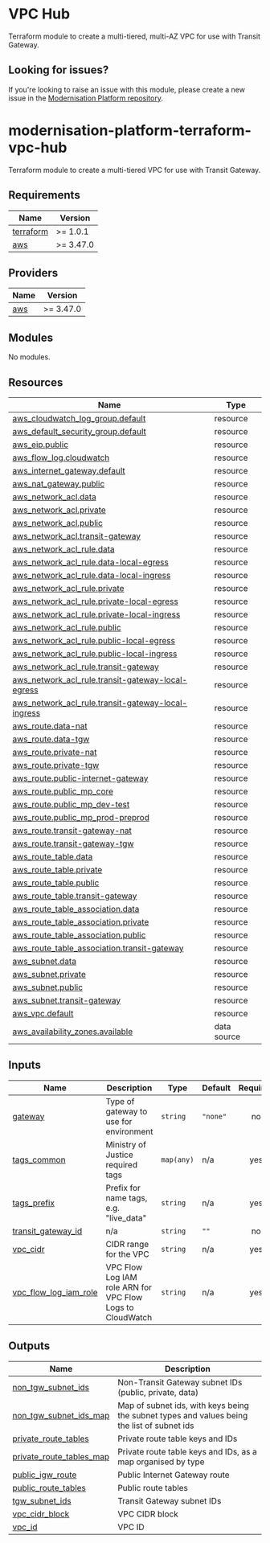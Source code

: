 # VPC Hub

Terraform module to create a multi-tiered, multi-AZ VPC for use with Transit Gateway.

## Looking for issues?
If you're looking to raise an issue with this module, please create a new issue in the [Modernisation Platform repository](https://github.com/ministryofjustice/modernisation-platform/issues).

<!-- BEGIN_TF_DOCS -->
# modernisation-platform-terraform-vpc-hub

Terraform module to create a multi-tiered VPC for use with Transit Gateway.

## Requirements

| Name | Version |
|------|---------|
| <a name="requirement_terraform"></a> [terraform](#requirement\_terraform) | >= 1.0.1 |
| <a name="requirement_aws"></a> [aws](#requirement\_aws) | >= 3.47.0 |

## Providers

| Name | Version |
|------|---------|
| <a name="provider_aws"></a> [aws](#provider\_aws) | >= 3.47.0 |

## Modules

No modules.

## Resources

| Name | Type |
|------|------|
| [aws_cloudwatch_log_group.default](https://registry.terraform.io/providers/hashicorp/aws/latest/docs/resources/cloudwatch_log_group) | resource |
| [aws_default_security_group.default](https://registry.terraform.io/providers/hashicorp/aws/latest/docs/resources/default_security_group) | resource |
| [aws_eip.public](https://registry.terraform.io/providers/hashicorp/aws/latest/docs/resources/eip) | resource |
| [aws_flow_log.cloudwatch](https://registry.terraform.io/providers/hashicorp/aws/latest/docs/resources/flow_log) | resource |
| [aws_internet_gateway.default](https://registry.terraform.io/providers/hashicorp/aws/latest/docs/resources/internet_gateway) | resource |
| [aws_nat_gateway.public](https://registry.terraform.io/providers/hashicorp/aws/latest/docs/resources/nat_gateway) | resource |
| [aws_network_acl.data](https://registry.terraform.io/providers/hashicorp/aws/latest/docs/resources/network_acl) | resource |
| [aws_network_acl.private](https://registry.terraform.io/providers/hashicorp/aws/latest/docs/resources/network_acl) | resource |
| [aws_network_acl.public](https://registry.terraform.io/providers/hashicorp/aws/latest/docs/resources/network_acl) | resource |
| [aws_network_acl.transit-gateway](https://registry.terraform.io/providers/hashicorp/aws/latest/docs/resources/network_acl) | resource |
| [aws_network_acl_rule.data](https://registry.terraform.io/providers/hashicorp/aws/latest/docs/resources/network_acl_rule) | resource |
| [aws_network_acl_rule.data-local-egress](https://registry.terraform.io/providers/hashicorp/aws/latest/docs/resources/network_acl_rule) | resource |
| [aws_network_acl_rule.data-local-ingress](https://registry.terraform.io/providers/hashicorp/aws/latest/docs/resources/network_acl_rule) | resource |
| [aws_network_acl_rule.private](https://registry.terraform.io/providers/hashicorp/aws/latest/docs/resources/network_acl_rule) | resource |
| [aws_network_acl_rule.private-local-egress](https://registry.terraform.io/providers/hashicorp/aws/latest/docs/resources/network_acl_rule) | resource |
| [aws_network_acl_rule.private-local-ingress](https://registry.terraform.io/providers/hashicorp/aws/latest/docs/resources/network_acl_rule) | resource |
| [aws_network_acl_rule.public](https://registry.terraform.io/providers/hashicorp/aws/latest/docs/resources/network_acl_rule) | resource |
| [aws_network_acl_rule.public-local-egress](https://registry.terraform.io/providers/hashicorp/aws/latest/docs/resources/network_acl_rule) | resource |
| [aws_network_acl_rule.public-local-ingress](https://registry.terraform.io/providers/hashicorp/aws/latest/docs/resources/network_acl_rule) | resource |
| [aws_network_acl_rule.transit-gateway](https://registry.terraform.io/providers/hashicorp/aws/latest/docs/resources/network_acl_rule) | resource |
| [aws_network_acl_rule.transit-gateway-local-egress](https://registry.terraform.io/providers/hashicorp/aws/latest/docs/resources/network_acl_rule) | resource |
| [aws_network_acl_rule.transit-gateway-local-ingress](https://registry.terraform.io/providers/hashicorp/aws/latest/docs/resources/network_acl_rule) | resource |
| [aws_route.data-nat](https://registry.terraform.io/providers/hashicorp/aws/latest/docs/resources/route) | resource |
| [aws_route.data-tgw](https://registry.terraform.io/providers/hashicorp/aws/latest/docs/resources/route) | resource |
| [aws_route.private-nat](https://registry.terraform.io/providers/hashicorp/aws/latest/docs/resources/route) | resource |
| [aws_route.private-tgw](https://registry.terraform.io/providers/hashicorp/aws/latest/docs/resources/route) | resource |
| [aws_route.public-internet-gateway](https://registry.terraform.io/providers/hashicorp/aws/latest/docs/resources/route) | resource |
| [aws_route.public_mp_core](https://registry.terraform.io/providers/hashicorp/aws/latest/docs/resources/route) | resource |
| [aws_route.public_mp_dev-test](https://registry.terraform.io/providers/hashicorp/aws/latest/docs/resources/route) | resource |
| [aws_route.public_mp_prod-preprod](https://registry.terraform.io/providers/hashicorp/aws/latest/docs/resources/route) | resource |
| [aws_route.transit-gateway-nat](https://registry.terraform.io/providers/hashicorp/aws/latest/docs/resources/route) | resource |
| [aws_route.transit-gateway-tgw](https://registry.terraform.io/providers/hashicorp/aws/latest/docs/resources/route) | resource |
| [aws_route_table.data](https://registry.terraform.io/providers/hashicorp/aws/latest/docs/resources/route_table) | resource |
| [aws_route_table.private](https://registry.terraform.io/providers/hashicorp/aws/latest/docs/resources/route_table) | resource |
| [aws_route_table.public](https://registry.terraform.io/providers/hashicorp/aws/latest/docs/resources/route_table) | resource |
| [aws_route_table.transit-gateway](https://registry.terraform.io/providers/hashicorp/aws/latest/docs/resources/route_table) | resource |
| [aws_route_table_association.data](https://registry.terraform.io/providers/hashicorp/aws/latest/docs/resources/route_table_association) | resource |
| [aws_route_table_association.private](https://registry.terraform.io/providers/hashicorp/aws/latest/docs/resources/route_table_association) | resource |
| [aws_route_table_association.public](https://registry.terraform.io/providers/hashicorp/aws/latest/docs/resources/route_table_association) | resource |
| [aws_route_table_association.transit-gateway](https://registry.terraform.io/providers/hashicorp/aws/latest/docs/resources/route_table_association) | resource |
| [aws_subnet.data](https://registry.terraform.io/providers/hashicorp/aws/latest/docs/resources/subnet) | resource |
| [aws_subnet.private](https://registry.terraform.io/providers/hashicorp/aws/latest/docs/resources/subnet) | resource |
| [aws_subnet.public](https://registry.terraform.io/providers/hashicorp/aws/latest/docs/resources/subnet) | resource |
| [aws_subnet.transit-gateway](https://registry.terraform.io/providers/hashicorp/aws/latest/docs/resources/subnet) | resource |
| [aws_vpc.default](https://registry.terraform.io/providers/hashicorp/aws/latest/docs/resources/vpc) | resource |
| [aws_availability_zones.available](https://registry.terraform.io/providers/hashicorp/aws/latest/docs/data-sources/availability_zones) | data source |

## Inputs

| Name | Description | Type | Default | Required |
|------|-------------|------|---------|:--------:|
| <a name="input_gateway"></a> [gateway](#input\_gateway) | Type of gateway to use for environment | `string` | `"none"` | no |
| <a name="input_tags_common"></a> [tags\_common](#input\_tags\_common) | Ministry of Justice required tags | `map(any)` | n/a | yes |
| <a name="input_tags_prefix"></a> [tags\_prefix](#input\_tags\_prefix) | Prefix for name tags, e.g. "live\_data" | `string` | n/a | yes |
| <a name="input_transit_gateway_id"></a> [transit\_gateway\_id](#input\_transit\_gateway\_id) | n/a | `string` | `""` | no |
| <a name="input_vpc_cidr"></a> [vpc\_cidr](#input\_vpc\_cidr) | CIDR range for the VPC | `string` | n/a | yes |
| <a name="input_vpc_flow_log_iam_role"></a> [vpc\_flow\_log\_iam\_role](#input\_vpc\_flow\_log\_iam\_role) | VPC Flow Log IAM role ARN for VPC Flow Logs to CloudWatch | `string` | n/a | yes |

## Outputs

| Name | Description |
|------|-------------|
| <a name="output_non_tgw_subnet_ids"></a> [non\_tgw\_subnet\_ids](#output\_non\_tgw\_subnet\_ids) | Non-Transit Gateway subnet IDs (public, private, data) |
| <a name="output_non_tgw_subnet_ids_map"></a> [non\_tgw\_subnet\_ids\_map](#output\_non\_tgw\_subnet\_ids\_map) | Map of subnet ids, with keys being the subnet types and values being the list of subnet ids |
| <a name="output_private_route_tables"></a> [private\_route\_tables](#output\_private\_route\_tables) | Private route table keys and IDs |
| <a name="output_private_route_tables_map"></a> [private\_route\_tables\_map](#output\_private\_route\_tables\_map) | Private route table keys and IDs, as a map organised by type |
| <a name="output_public_igw_route"></a> [public\_igw\_route](#output\_public\_igw\_route) | Public Internet Gateway route |
| <a name="output_public_route_tables"></a> [public\_route\_tables](#output\_public\_route\_tables) | Public route tables |
| <a name="output_tgw_subnet_ids"></a> [tgw\_subnet\_ids](#output\_tgw\_subnet\_ids) | Transit Gateway subnet IDs |
| <a name="output_vpc_cidr_block"></a> [vpc\_cidr\_block](#output\_vpc\_cidr\_block) | VPC CIDR block |
| <a name="output_vpc_id"></a> [vpc\_id](#output\_vpc\_id) | VPC ID |
<!-- END_TF_DOCS -->